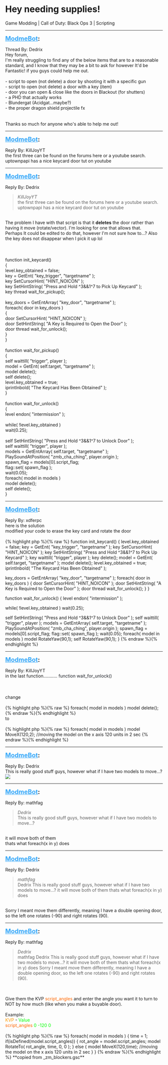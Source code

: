 # Hey needing supplies!
Game Modding | Call of Duty: Black Ops 3 | Scripting

---
<strong style="font-size: 1.4em;"><span style="text-decoration: underline;text-decoration-color: #34a7f9;"><span style="color:#34a7f9;">ModmeBot</span></span>:</strong>

<p>Thread By: Dedrix<br />Hey forum,<br />I&#39;m really struggling to find any of the below items that are to a reasonable standard, and I know that they may be a bit to ask for however It&#39;d be Fantastic! if you guys could help me out.<br /> <br />- script to open (not delete) a door by shooting it with a specific gun<br />- script to open (not delete) a door with a key (item)<br />- door you can open &amp; close like the doors in Blackout (for shutters)<br />- a PHD that actually works<br />- Blundergat (Acidgat...maybe?)<br />- the proper dragon shield projectile fx<br /><br /><br />Thanks so much for anyone who&#39;s able to help me out!</p>

---
<strong style="font-size: 1.4em;"><span style="text-decoration: underline;text-decoration-color: #34a7f9;"><span style="color:#34a7f9;">ModmeBot</span></span>:</strong>

<p>Reply By: KillJoyYT<br />the first three can be found on the forums here or a youtube search. uptownpapi has a nice keycard door tut on youtube</p>

---
<strong style="font-size: 1.4em;"><span style="text-decoration: underline;text-decoration-color: #34a7f9;"><span style="color:#34a7f9;">ModmeBot</span></span>:</strong>

<p>Reply By: Dedrix<br /><blockquote><em>KillJoyYT</em><br />the first three can be found on the forums here or a youtube search. uptownpapi has a nice keycard door tut on youtube</blockquote><br /> The problem I have with that script is that it <strong>deletes</strong> the door rather than having it move (rotate/vector). I&#39;m looking for one that allows that.<br />Perhaps It could be edited to do that, however I&#39;m not sure how to...? Also the key does not disappear when I pick it up lol<br /> <br /> <br /><br />
function init_keycard()<br />{<br /> level.key_obtained = false;<br /> key = GetEnt( &quot;key_trigger&quot;, &quot;targetname&quot; );<br /> key SetCursorHint( &quot;HINT_NOICON&quot; );<br /> key SetHintString( &quot;Press and Hold ^3&amp;&amp;1^7 to Pick Up Keycard&quot; );<br /> key thread wait_for_pickup();<br /> <br /> key_doors = GetEntArray( &quot;key_door&quot;, &quot;targetname&quot; );<br /> foreach( door in key_doors )<br /> {<br /> door SetCursorHint( &quot;HINT_NOICON&quot; );<br /> door SetHintString( &quot;A Key is Required to Open the Door&quot; );<br /> door thread wait_for_unlock();<br /> }<br />}<br /> <br />function wait_for_pickup()<br />{<br /> self waittill( &quot;trigger&quot;, player );<br /> model = GetEnt( self.target, &quot;targetname&quot; );<br /> model delete();<br /> self delete();<br /> level.key_obtained = true;<br /> iprintlnbold( &quot;The Keycard Has Been Obtained&quot; );<br />}<br /> <br />function wait_for_unlock()<br />{<br /> level endon( &quot;intermission&quot; );<br /> <br /> while( !level.key_obtained )<br /> wait(0.25);<br /> <br /> self SetHintString( &quot;Press and Hold ^3&amp;&amp;1^7 to Unlock Door&quot; );<br /> self waittill( &quot;trigger&quot;, player );<br /> models = GetEntArray( self.target, &quot;targetname&quot; );<br /> PlaySoundAtPosition( &quot;zmb_cha_ching&quot;, player.origin );<br /> spawn_flag = models[0].script_flag;<br /> flag::set( spawn_flag );<br /> wait(0.05);<br /> foreach( model in models )<br /> model delete();<br /> self delete();<br />}
</p>

---
<strong style="font-size: 1.4em;"><span style="text-decoration: underline;text-decoration-color: #34a7f9;"><span style="color:#34a7f9;">ModmeBot</span></span>:</strong>

<p>Reply By: xdferpc<br />here is the solution<br />modified your code to erase the key card and rotate the door<br /> <br />{% highlight php %}{% raw %}
function init_keycard()
{
level.key_obtained = false;
key = GetEnt( "key_trigger", "targetname" );
key SetCursorHint( "HINT_NOICON" );
key SetHintString( "Press and Hold ^3&amp;&amp;1^7 to Pick Up Keycard" );
key waittill( "trigger", player );
key delete();
model = GetEnt( self.target, "targetname" );
model delete();
level.key_obtained = true;
iprintlnbold( "The Keycard Has Been Obtained" );

key_doors = GetEntArray( "key_door", "targetname" );
foreach( door in key_doors )
{
door SetCursorHint( "HINT_NOICON" );
door SetHintString( "A Key is Required to Open the Door" );
door thread wait_for_unlock();
}
}



function wait_for_unlock()
{
level endon( "intermission" );

while( !level.key_obtained )
wait(0.25);

self SetHintString( "Press and Hold ^3&amp;&amp;1^7 to Unlock Door" );
self waittill( "trigger", player );
models = GetEntArray( self.target, "targetname" );
PlaySoundAtPosition( "zmb_cha_ching", player.origin );
spawn_flag = models[0].script_flag;
flag::set( spawn_flag );
wait(0.05);
foreach( model in models )
model RotateYaw(90,1);
self RotateYaw(90,1);
}
{% endraw %}{% endhighlight %}
</p>

---
<strong style="font-size: 1.4em;"><span style="text-decoration: underline;text-decoration-color: #34a7f9;"><span style="color:#34a7f9;">ModmeBot</span></span>:</strong>

<p>Reply By: KillJoyYT<br />in the last function...…….. <span style="color:#1e2127;">function wait_for_unlock()</span> <br /> <br /> <br /> <br />change<br /> <br />{% highlight php %}{% raw %}
foreach( model in models )
model delete();
{% endraw %}{% endhighlight %}
 <br />to<br /> <br />{% highlight php %}{% raw %}
foreach( model in models )
model MoveX(120,2); //moving the model on the x axis 120 units in 2 sec
{% endraw %}{% endhighlight %}
</p>

---
<strong style="font-size: 1.4em;"><span style="text-decoration: underline;text-decoration-color: #34a7f9;"><span style="color:#34a7f9;">ModmeBot</span></span>:</strong>

<p>Reply By: Dedrix<br />This is really good stuff guys, however what if I have two models to move...?<img style="max-width: 500px;" src="//modme.co/emoticons/wassat.png"></p>

---
<strong style="font-size: 1.4em;"><span style="text-decoration: underline;text-decoration-color: #34a7f9;"><span style="color:#34a7f9;">ModmeBot</span></span>:</strong>

<p>Reply By: mathfag<br /><blockquote><em>Dedrix</em><br />This is really good stuff guys, however what if I have two models to move...?</blockquote><br /> it will move both of them<br />thats what foreach(x in y) does</p>

---
<strong style="font-size: 1.4em;"><span style="text-decoration: underline;text-decoration-color: #34a7f9;"><span style="color:#34a7f9;">ModmeBot</span></span>:</strong>

<p>Reply By: Dedrix<br /><blockquote><em>mathfag</em><br />Dedrix This is really good stuff guys, however what if I have two models to move...?  it will move both of them thats what foreach(x in y) does</blockquote><br /> Sorry I meant move them differently, meaning I have a double opening door, so the left one rotates (-90) and right rotates (90).</p>

---
<strong style="font-size: 1.4em;"><span style="text-decoration: underline;text-decoration-color: #34a7f9;"><span style="color:#34a7f9;">ModmeBot</span></span>:</strong>

<p>Reply By: mathfag<br /><blockquote><em>Dedrix</em><br />mathfag Dedrix This is really good stuff guys, however what if I have two models to move...?  it will move both of them thats what foreach(x in y) does  Sorry I meant move them differently, meaning I have a double opening door, so the left one rotates (-90) and right rotates (90).</blockquote><br /> <br />Give them the KVP <span style="color:#ff6600;">script_angles</span> and enter the angle you want it to turn to NOT by how much (like when you make a buyable door).<br /> <br />Example:<br /><span style="color:#ff9900;">KVP</span> - <span style="color:#00ff00;">Value</span><br /><span style="color:#ff6600;">script_angles </span> <span style="color:#00ff00;">0 -120 0</span><br /> <br />{% highlight php %}{% raw %}
foreach( model in models )
	{
	time = 1; 
	if(isDefined(model.script_angles))
		{
		rot_angle = model.script_angles;
		model RotateTo( rot_angle, time, 0, 0 ); 
		}
	else
		{
		model MoveX(120,time); //moving the model on the x axis 120 units in 2 sec
		}
	}
{% endraw %}{% endhighlight %}
**copied from _zm_blockers.gsc**</p>
